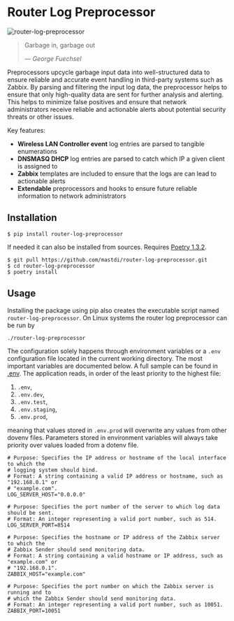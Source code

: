 # Router Log Preprocessor
![router-log-preprocessor](https://user-images.githubusercontent.com/105678820/228938795-66dbd955-813b-4fb3-a559-4f3a41f55bb9.png)

> Garbage in, garbage out
>
> &mdash; <cite>George Fuechsel</cite>

Preprocessors upcycle garbage input data into well-structured data to ensure reliable and accurate event handling in third-party systems such as Zabbix.
By parsing and filtering the input log data, the preprocessor helps to ensure that only high-quality data are sent for further analysis and alerting.
This helps to minimize false positives and ensure that network administrators receive reliable and actionable alerts about potential security threats or other issues.


Key features:
- **Wireless LAN Controller event** log entries are parsed to tangible enumerations
- **DNSMASQ DHCP** log entries are parsed to catch which IP a given client is assigned to
- **Zabbix** templates are included to ensure that the logs are can lead to actionable alerts
- **Extendable** preprocessors and hooks to ensure future reliable information to network administrators

## Installation
```console
$ pip install router-log-preprocessor
```

If needed it can also be installed from sources.
Requires [Poetry 1.3.2](https://python-poetry.org/).
```console
$ git pull https://github.com/mastdi/router-log-preprocessor.git
$ cd router-log-preprocessor
$ poetry install
```

## Usage
Installing the package using pip also creates the executable script named `router-log-preprocessor`.
On Linux systems the router log preprocessor can be run by

```console
./router-log-preprocessor
```

The configuration solely happens through environment variables or a `.env` configuration file located in the current working directory.
The most important variables are documented below. 
A full sample can be found in [.env](https://raw.githubusercontent.com/mastdi/router-log-preprocessor/master/.env).
The application reads, in order of the least priority to the highest file:
1. `.env`,
2. `.env.dev`,
3. `.env.test`,
4. `.env.staging`,
5. `.env.prod`,

meaning that values stored in `.env.prod` will overwrite any values from other dovenv files.
Parameters stored in environment variables will always take priority over values loaded from a dotenv file.

```dotenv
# Purpose: Specifies the IP address or hostname of the local interface to which the
# logging system should bind.
# Format: A string containing a valid IP address or hostname, such as "192.168.0.1" or
# "example.com".
LOG_SERVER_HOST="0.0.0.0"

# Purpose: Specifies the port number of the server to which log data should be sent.
# Format: An integer representing a valid port number, such as 514.
LOG_SERVER_PORT=8514

# Purpose: Specifies the hostname or IP address of the Zabbix server to which the
# Zabbix Sender should send monitoring data.
# Format: A string containing a valid hostname or IP address, such as "example.com" or
# "192.168.0.1".
ZABBIX_HOST="example.com"

# Purpose: Specifies the port number on which the Zabbix server is running and to
# which the Zabbix Sender should send monitoring data.
# Format: An integer representing a valid port number, such as 10051.
ZABBIX_PORT=10051
```